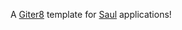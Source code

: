 A [Giter8][g8] template for [Saul][saul] applications!

[g8]: http://www.foundweekends.org/giter8/
[saul]: https://github.com/IllinoisCogComp/saul
